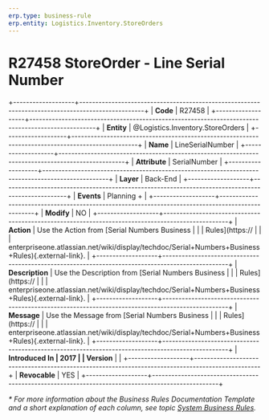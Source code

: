 ```yaml
---
erp.type: business-rule
erp.entity: Logistics.Inventory.StoreOrders
---
```


# R27458 StoreOrder - Line Serial Number
+-------------------+--------------------------------------------------------------------------------------------------+
| **Code**          | R27458                                                                                           |
+-------------------+--------------------------------------------------------------------------------------------------+
| **Entity**        | @Logistics.Inventory.StoreOrders                                                                 |
+-------------------+--------------------------------------------------------------------------------------------------+
| **Name**          | LineSerialNumber                                                                                 |
+-------------------+--------------------------------------------------------------------------------------------------+
| **Attribute**     | SerialNumber                                                                                     |
+-------------------+--------------------------------------------------------------------------------------------------+
| **Layer**         | Back-End                                                                                         |
+-------------------+--------------------------------------------------------------------------------------------------+
| **Events**        | Planning +                                                                                       |
+-------------------+--------------------------------------------------------------------------------------------------+
| **Modify**        | NO                                                                                               |
+-------------------+--------------------------------------------------------------------------------------------------+
| **Action**        | Use the Action from [Serial Numbers Business                                                     |
|                   | Rules](https://                                                                                  |
|                   | enterpriseone.atlassian.net/wiki/display/techdoc/Serial+Numbers+Business+Rules){.external-link}. |
+-------------------+--------------------------------------------------------------------------------------------------+
| **Description**   | Use the Description from [Serial Numbers Business                                                |
|                   | Rules](https://                                                                                  |
|                   | enterpriseone.atlassian.net/wiki/display/techdoc/Serial+Numbers+Business+Rules){.external-link}. |
+-------------------+--------------------------------------------------------------------------------------------------+
| **Message**       | Use the Message from [Serial Numbers Business                                                    |
|                   | Rules](https://                                                                                  |
|                   | enterpriseone.atlassian.net/wiki/display/techdoc/Serial+Numbers+Business+Rules){.external-link}. |
+-------------------+--------------------------------------------------------------------------------------------------+
| **Introduced In   | 2017                                                                                             |
| Version**         |                                                                                                  |
+-------------------+--------------------------------------------------------------------------------------------------+
| **Revocable**     | YES                                                                                              |
+-------------------+--------------------------------------------------------------------------------------------------+

*\* For more information about the Business Rules Documentation Template and a short explanation of each column, see
topic [System Business Rules](../templates/template-description-system-business-rules.md).*
